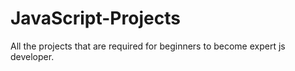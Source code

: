 # JavaScript-Projects
All the projects that are required for beginners to become expert js developer.
